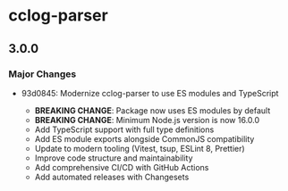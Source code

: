 # cclog-parser

## 3.0.0

### Major Changes

- 93d0845: Modernize cclog-parser to use ES modules and TypeScript

  - **BREAKING CHANGE**: Package now uses ES modules by default
  - **BREAKING CHANGE**: Minimum Node.js version is now 16.0.0
  - Add TypeScript support with full type definitions
  - Add ES module exports alongside CommonJS compatibility
  - Update to modern tooling (Vitest, tsup, ESLint 8, Prettier)
  - Improve code structure and maintainability
  - Add comprehensive CI/CD with GitHub Actions
  - Add automated releases with Changesets
